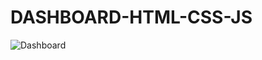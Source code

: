 # DASHBOARD-HTML-CSS-JS

![Dashboard](https://github.com/HassanRasool1/DASHBOARD-HTML-CSS-JS/assets/109318661/f8edc294-60e2-4f62-b550-09ae3544cca6)
